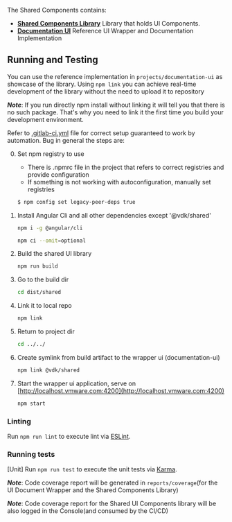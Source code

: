 The Shared Components contains:

* **[Shared Components Library](projects/shared/README.md)** Library that holds UI Components.
* **[Documentation UI](projects/documentation-ui/src)** Reference UI Wrapper and Documentation Implementation


## Running and Testing

You can use the reference implementation in `projects/documentation-ui` as showcase of the library.
Using `npm link` you can achieve real-time development of the library without the need to upload it to repository

_**Note**_: If you run directly npm install without linking it will tell you that there is no such package.
That's why you need to link it the first time you build your development environment.

Refer to [.gitlab-ci.yml](../../.gitlab-ci.yml) file for correct setup guaranteed to work by automation.
Bug in general the steps are:

0. Set npm registry to use
   * There is .npmrc file in the project that refers to correct registries and provide configuration
   * If something is not working with autoconfiguration, manually set registries

   ```bash
   $ npm config set legacy-peer-deps true
   ```
1. Install Angular Cli and all other dependencies except '@vdk/shared'
   ```bash
   npm i -g @angular/cli
   ```
   ```bash
   npm ci --omit=optional
   ```
2. Build the shared UI library
   ```bash
   npm run build
   ```
3. Go to the build dir
   ```bash
   cd dist/shared
   ```
4. Link it to local repo
   ```bash
   npm link
   ```
5. Return to project dir
   ```bash
   cd ../../
   ```
6. Create symlink from build artifact to the wrapper ui (documentation-ui)
   ```bash
   npm link @vdk/shared
   ```
7. Start the wrapper ui application, serve on [http://localhost.vmware.com:4200](http://localhost.vmware.com:4200)
   ```bash
   npm start
   ```

### Linting
Run `npm run lint` to execute lint via [ESLint](https://eslint.org/docs/user-guide/getting-started).

### Running tests

[Unit] Run `npm run test` to execute the unit tests via [Karma](https://karma-runner.github.io).

_**Note**_: Code coverage report will be generated in `reports/coverage`(for the UI Document Wrapper and the Shared Components Library)

_**Note**_: Code coverage report for the Shared UI Components library will be also logged in the Console(and consumed by the CI/CD)
